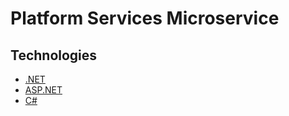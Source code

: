 # Platform Services Microservice

## Technologies

- [.NET](https://dotnet.microsoft.com/en-us/)
- [ASP.NET](https://dotnet.microsoft.com/en-us/apps/aspnet)
- [C#](https://learn.microsoft.com/en-us/dotnet/csharp/)

